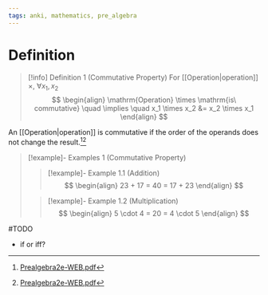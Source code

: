 ```yaml
---
tags: anki, mathematics, pre_algebra
---
```


# Definition

> [!info] Definition 1 (Commutative Property)
> For [[Operation|operation]] $\times$, $\forall x_1, x_2$
> $$
> \begin{align}
> \mathrm{Operation} \times \mathrm{is\ commutative} \quad \implies \quad x_1 \times x_2 &= x_2 \times x_1
> \end{align}
> $$

An [[Operation|operation]] is commutative if the order of the operands does not change the result.[^1][^2]

> [!example]- Examples 1 (Commutative Property)
> > [!example]- Example 1.1 (Addition)
> > $$
> > \begin{align}
> > 23 + 17 = 40 = 17 + 23
> > \end{align}
> > $$
> 
> > [!example]- Example 1.2 (Multiplication)
> > $$
> > \begin{align}
> > 5 \cdot 4 = 20 = 4 \cdot 5
> > \end{align}
> > $$

#TODO 

- if or iff?

[^1]: [Prealgebra2e-WEB.pdf](zotero://open-pdf/library/items/W4QW2QZI?page=36)
[^2]: [Prealgebra2e-WEB.pdf](zotero://open-pdf/library/items/W4QW2QZI?page=66)